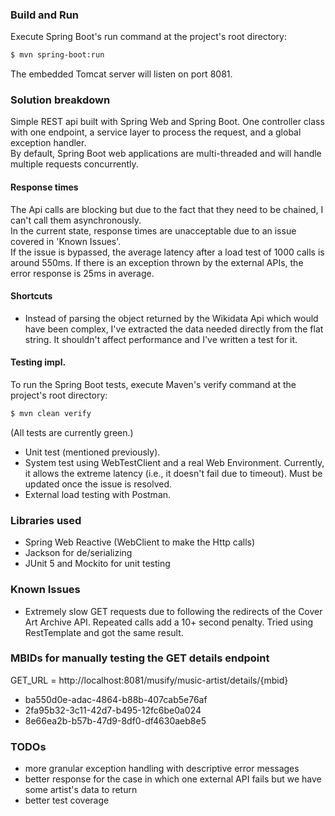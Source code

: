 ### Build and Run
Execute Spring Boot's run command at the project's root directory:
``` Bash
$ mvn spring-boot:run
```
The embedded Tomcat server will listen on port 8081.
### Solution breakdown
Simple REST api built with Spring Web and Spring Boot. One controller class with one endpoint, a service layer to process the request, and a global exception handler.  
By default, Spring Boot web applications are multi-threaded and will handle multiple requests concurrently.
#### Response times
The Api calls are blocking but due to the fact that they need to be chained, I can't call them asynchronously.  
In the current state, response times are unacceptable due to an issue covered in 'Known Issues'.  
If the issue is bypassed, the average latency after a load test of 1000 calls is around 550ms. If there is an exception thrown by the external APIs, the error response is 25ms in average.
#### Shortcuts
* Instead of parsing the object returned by the Wikidata Api which would have been complex, I've extracted the data needed directly from the flat string. It shouldn't affect performance and I've written a test for it.
#### Testing impl.
To run the Spring Boot tests, execute Maven's verify command at the project's root directory:
``` Bash
$ mvn clean verify
```
(All tests are currently green.)
* Unit test (mentioned previously).
* System test using WebTestClient and a real Web Environment. Currently, it allows the extreme latency (i.e., it doesn't fail due to timeout). Must be updated once the issue is resolved.
* External load testing with Postman.
### Libraries used
* Spring Web Reactive (WebClient to make the Http calls)
* Jackson for de/serializing
* JUnit 5 and Mockito for unit testing
### Known Issues
* Extremely slow GET requests due to following the redirects of the Cover Art Archive API. Repeated calls add a 10+ second penalty. Tried using RestTemplate and got the same result.
### MBIDs for manually testing the GET details endpoint
GET_URL = http://localhost:8081/musify/music-artist/details/{mbid}
* ba550d0e-adac-4864-b88b-407cab5e76af
* 2fa95b32-3c11-42d7-b495-12fc6be0a024
* 8e66ea2b-b57b-47d9-8df0-df4630aeb8e5
### TODOs
* more granular exception handling with descriptive error messages
* better response for the case in which one external API fails but we have some artist's data to return
* better test coverage

